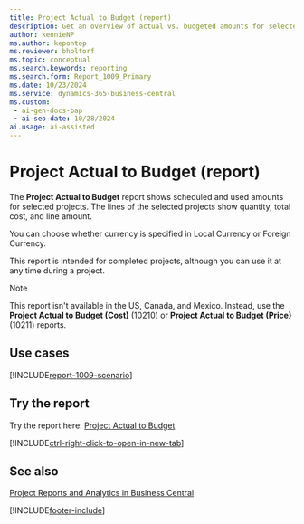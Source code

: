 ```yaml
---
title: Project Actual to Budget (report)
description: Get an overview of actual vs. budgeted amounts for selected projects. 
author: kennieNP
ms.author: kepontop
ms.reviewer: bholtorf
ms.topic: conceptual
ms.search.keywords: reporting
ms.search.form: Report_1009_Primary
ms.date: 10/23/2024
ms.service: dynamics-365-business-central
ms.custom:
 - ai-gen-docs-bap
 - ai-seo-date: 10/28/2024
ai.usage: ai-assisted
---
```


# Project Actual to Budget (report)

The **Project Actual to Budget** report shows scheduled and used amounts for selected projects. The lines of the selected projects show quantity, total cost, and line amount.

You can choose whether currency is specified in Local Currency or Foreign Currency.

This report is intended for completed projects, although you can use it at any time during a project.

> [!NOTE]
> This report isn't available in the US, Canada, and Mexico. Instead, use the **Project Actual to Budget (Cost)** (10210) or **Project Actual to Budget (Price)** (10211) reports.

## Use cases

[!INCLUDE[report-1009-scenario](../includes/report-1009-scenario-include.md)]

<!-- 

Prompt

Below is a report in an ERP system. Provide 3-4 use cases for different personas working with projects

Format like this:    
  
As a <persona>, use the report to    
* use case 1  
* use case 2    

Do not capitalize the persona names. 

Do not start lines with "Use the data to"

## Report name
Project Actual to Budget

## Report description
The *Project Actual to Budget* report shows scheduled and used amounts for selected projects. 
All lines of the selected projects show quantity, total cost, and line amount. 
This report is intended for completed projects, although you can use it at any time during a project.

### What the report does

### Use cases
Get an overview of actual vs budgeted amounts for selected projects. 

Please include your data sources and URLs

-->

## Try the report

Try the report here: [Project Actual to Budget](https://businesscentral.dynamics.com?report=1009)

[!INCLUDE[ctrl-right-click-to-open-in-new-tab](../includes/ctrl-right-click-to-open-in-new-tab.md)]

## See also

[Project Reports and Analytics in Business Central](../project-reports.md)  

[!INCLUDE[footer-include](../includes/footer-banner.md)]